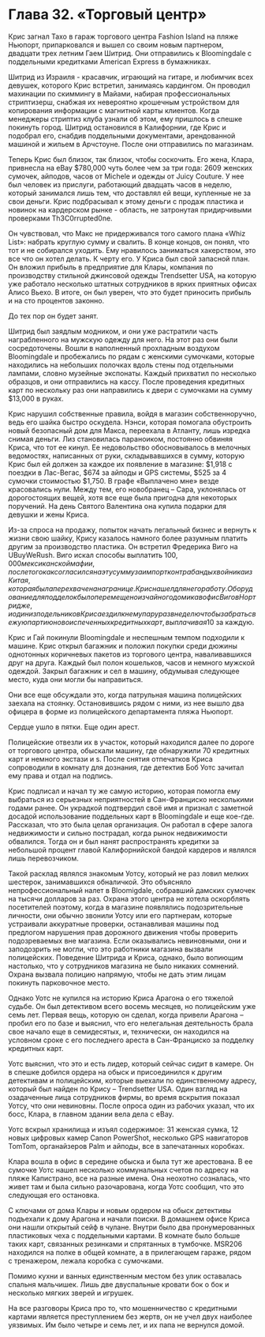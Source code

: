 # Глава 32. «Торговый центр»

Крис загнал Тахо в гараж торгового центра Fashion Island на пляже Ньюпорт, припарковался и вышел со своим новым партнером, двадцати трех летним Гаем Шитрид. Они отправились к Bloomingdale с поддельными кредитками American Express в бумажниках.

Шитрид из Израиля - красавчик, играющий на гитаре, и любимчик всех девушек, которого Крис встретил, занимаясь кардингом. Он проводил махинации по скиммингу в Майами, набирая профессиональных стриптизерш, снабжая их невероятно крошечным устройством для копирования информации с магнитной карты клиентов. Когда менеджеры стриптиз клуба узнали об этом, ему пришлось в спешке покинуть город. Шитрид остановился в Калифорнии, где Крис и подобрал его, снабдив поддельными документами, арендованной машиной и жильем в Арчстоуне. После они отправились по магазинам.

Теперь Крис был близок, так близок, чтобы соскочить. Его жена, Клара, привнесла на eBay $780,000 чуть более чем за три года: 2609 женских сумочек, айподов, часов от Michele и одежды от Juicy Couture. У нее был человек из прислуги, работающий двадцать часов в неделю, который занимался лишь тем, что доставлял ей вещи, купленные не за свои деньги. Крис подбрасывал к этому деньги с продаж пластика и новинок на кардерском рынке - область, не затронутая придирчивыми проверками Th3C0rrupted0ne.

Он чувствовал, что Макс не придерживался того самого плана «Whiz List»: набрать круглую сумму и свалить. В конце концов, он понял, что тот и не собирался уходить. Ему нравилось заниматься хакерством, это все что он хотел делать. К черту его. У Криса был свой запасной план. Он вложил прибыль в предприятие для Клары, компания по производству стильной джинсовой одежды Trendsetter USA, на которую уже работало несколько штатных сотрудников в ярких приятных офисах Алисо Вьехо. В итоге, он был уверен, что это будет приносить прибыль и на сто процентов законно.

До тех пор он будет занят.

Шитрид был заядлым модником, и они уже растратили часть награбленного на мужскую одежду для него. На этот раз они были сосредоточены. Вошли в наполненный прохладным воздухом Bloomingdale и пробежались по рядам с женскими сумочками, которые находились на небольших полочках вдоль стены под отдельными лампами, словно музейные экспонаты. Каждый прихватил по несколько образцов, и они отправились на кассу. После проведения кредитных карт по нескольку раз они направились к двери с сумочками на сумму $13,000 в руках.

Крис нарушил собственные правила, войдя в магазин собственноручно, ведь его шайка быстро оскудела. Нэнси, которая помогала обустроить новый безопасный дом для Макса, переехала в Атланту, лишь изредка снимая деньги. Лиз становилась параноиком, постоянно обвиняя Криса, что тот ее кинул. Ее недовольство обосновывалось в мелочных ведомостях, написанных от руки, складывавшихся в сумму, которую Крис был ей должен за каждое их появление в магазине: $1,918 с поездки в Лас-Вегас, $674 за айподы и GPS системы, $525 за 4 сумочки стоимостью $1,750. В графе «Выплачено мне» везде красовались нули. Между тем, его новобранец – Сара, уклонялась от дорогостоящих вещей, хотя все еще была пригодна для некоторых поручений. На день Святого Валентина она купила подарки для девушки и жены Криса.

Из-за спроса на продажу, попыток начать легальный бизнес и вернуть к жизни свою шайку, Крису казалось намного более разумным платить другим за производство пластика. Он встретил Фредерика Виго на UBuyWeRush. Виго искал способы выплатить $100,000 мексиканской мафии, после того как согласился на эту сумму за импорт контрабанды хвойника из Китая, которая была перехвачена на границе. Крис нашел для него работу. Оборудование для подделок было перемещено из чайного домика в офис Виго в Нортридже, и один из подельников Криса ездил к нему пару раз в неделю чтобы забрать свежую партию новоиспеченных кредитных карт, выплачивая 10$ за каждую.

Крис и Гай покинули Bloomingdale и неспешным темпом подходили к машине. Крис открыл багажник и положил покупки среди дюжины однотонных коричневых пакетов из торгового центра, наваливавшихся друг на друга. Каждый был полон кошельков, часов и немного мужской одеждой. Закрыл багажник и сел в машину, обдумывая следующее место, куда они могли бы направиться.

Они все еще обсуждали это, когда патрульная машина полицейских заехала на стоянку. Остановившись рядом с ними,  из нее вышло два офицера в форме из полицейского департамента пляжа Ньюпорт.

Сердце ушло в пятки. Еще один арест.

Полицейские отвезли их в участок, который находился далее по дороге от торгового центра, обыскали машину, где обнаружили 70 кредитных карт и немного экстази и s. После снятия отпечатков Криса сопроводили в комнату для дознания, где детектив Боб Уотс зачитал ему права и отдал на подпись.

Крис подписал и начал ту же самую историю, которая помогла ему выбраться из серьезных неприятностей в Сан-Франциско несколькими годами ранее. Он украдкой подтвердил своё имя и признал с заметной досадой использование поддельных карт в Bloomingdale и еще кое-где. Рассказал, что это была целая организация. Он работал в сфере залога недвижимости и сильно пострадал, когда рынок недвижимости обвалился. Тогда он и был нанят распространять кредитки за небольшой процент главой Калифорнийской бандой кардеров и являлся лишь перевозчиком.

Такой расклад являлся знакомым Уотсу, который не раз ловил мелких шестерок, занимавшихся обналичкой. Это объясняло непрофессиональный налет в Bloomigdale, собравший дамских сумочек на тысячи долларов за раз. Охрана этого центра не хотела оскорблять посетителей поэтому, когда в магазине появлялись подозрительные личности, они обычно звонили Уотсу или его партнерам, которые устраивали аккуратные проверки, останавливая машины под предлогом нарушения прав дорожного движения чтобы проверить подозреваемых вне магазина. Если оказывались невиновными, они и заподозрить не могли, что это работники магазина вызвали полицейских. Поведение Шитрида и Криса, однако, было вопиющим настолько, что у сотрудников магазина не было никаких сомнений. Охрана вызвала полицию напрямую, чтобы не дать этим лицам покинуть парковочное место.

Однако Уотс не купился на историю Криса Арагона о его тяжелой судьбе. Он был детективом всего восемь месяцев, но полицейским уже семь лет. Первая вещь, которую он сделал, когда привели Арагона – пробил его по базе и выяснил, что его нелегальная деятельность брала свое начало еще в семидесятых, и, технически, он находился на условном сроке с его последнего ареста в Сан-Франциско за подделку кредитных карт.

Уотс выяснил, что это и есть лидер, который сейчас сидит в камере. Он в спешке добился ордера на обыск и присоединился к другим детективам и полицейским, которые выехали по единственному адресу, который был найден по Крису – Trendsetter USA. Один взгляд на озадаченные лица сотрудников фирмы, во время вскрытия показал Уотсу, что они невиновны. После опроса один из рабочих указал, что их босс, Клара, в главном здании вела дела с eBay.

Уотс вскрыл хранилища и изъял содержимое: 31 женская сумка, 12 новых цифровых камер Canon PowerShot, несколько GPS навигаторов TomTom, органайзеров Palm и айподы, все в запечатанных коробках.

Клара вошла в офис в середине обыска и была тут же арестована. В ее сумочке Уотс нашел несколько коммунальных счетов по адресу на пляже Капистрано, все на разные имена. Она неохотно созналась, что живет там и была сильно разочарована, когда Уотс сообщил, что это следующая его остановка.

С ключами от дома Клары и новым ордером на обыск детективы подъехали к дому Арагона и начали поиски. В домашнем офисе Криса они нашли открытый сейф в чулане. Внутри было два пронумерованных пластиковых чеха с поддельными картами. В комнате было больше таких карт, связанных резинками и спрятанных в тумбочке. MSR206 находился на полке в общей комнате, а в прилегающем гараже, рядом с тренажером, лежала коробка с сумочками.

Помимо кухни и ванных единственным местом без улик оставалась спальня мальчишек. Лишь две двуспальные кровати бок о бок и несколько мягких зверей и игрушек.

На все разговоры Криса про то, что мошенничество с кредитными картами является преступлением без жертв, он не учел двух наиболее уязвимых. Им было четыре и семь лет, и их папа не вернулся домой.
